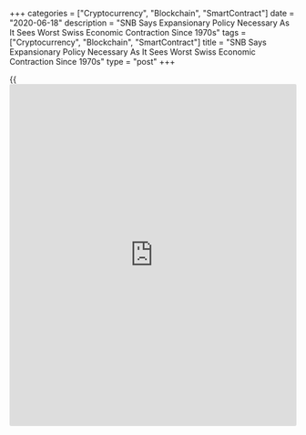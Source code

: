 +++
categories = ["Cryptocurrency", "Blockchain", "SmartContract"]
date = "2020-06-18"
description = "SNB Says Expansionary Policy Necessary As It Sees Worst Swiss Economic Contraction Since 1970s"
tags = ["Cryptocurrency", "Blockchain", "SmartContract"]
title = "SNB Says Expansionary Policy Necessary As It Sees Worst Swiss Economic Contraction Since 1970s"
type = "post"
+++

{{<iframe id="large-banner" src="https://www.bounty.group/#slide=20.0" width="100%" height="600" scrolling="no" style="border: 0px solid rgb(216, 221, 230); border-radius: 3px;">}}

Switzerland's central bank kept its expansionary monetary [policy](https://www.fintechee.com/policy/) stance
as it expects the [economy][1] to contract the most in over five decades
and inflation to remain more negative than forecast earlier, this year
due to the impact of the coronavirus, or Covid-19, and the lockdown
restrictions imposed to slow the pandemic.  
  
The Swiss National Bank left the key interest rate unchanged at -0.75
percent, in line with economists' expectations, and said it remains
willing to intervene more strongly in the foreign exchange market due to
the high valuation for the Swiss franc.  
  
"The SNB's expansionary monetary [policy](https://www.fintechee.com/policy/) remains necessary to ensure
appropriate monetary conditions in Switzerland," the central bank said
in a statement.  
  
The central bank has provided banks with around CHF 10 billion in
liquidity at the [policy](https://www.fintechee.com/policy/) rate since the launch of the Covid-19
refinancing facility.

SNB Governing Board Chairman Thomas Jordan said the bank's expansionary
[policy](https://www.fintechee.com/policy/) has proved its worth and remains necessary. He hoped that the
worst phase of the Covid-19 pandemic is over, but said a difficult phase
of recovery lies ahead.  
  
Governor Jordan also said that the SNB has made substantial
interventions in the [forex][2] market since its March [policy](https://www.fintechee.com/policy/) session
and these have helped to ease the upward pressure on the Swiss franc
somewhat.  
  
"We believe that it will try to wait until the crisis passes and the
uncertainty dissipates with a broadly unchanged monetary [policy](https://www.fintechee.com/policy/)," ING
economist Charlotte de Montepellier said.  
  
"For the time being, however, the SNB believes that the current
situation is manageable and will therefore continue to rely on its usual
instruments," the economist added.

The bank cut its inflation forecast for this year to -0.7 percent from
-0.3 percent seen in March, citing weaker growth prospects and lower oil
prices.  
  
The central bank said the economy is set to shrink around 6 percent this
year, which would be worst decline since the oil crisis of 1970s.  
The SNB hopes that any second wave of the [coronavirus][3] pandemic will
be successfully prevented globally.  
  
The Swiss economy is in a sharp recession and the slump in economic
output will be even more severe in the second quarter, the SNB said.  
The recent signals suggest that the economic activity again picked up
somewhat since May, the bank said. However, the bank sees only a partial
recovery for now and said the GDP will not return quickly to its pre-
crisis level.  
  
The economic revival seen for the second half of this year is likely to
be reflected in clearly positive growth in 2021, the bank said.  
  
Fritz Zurbrugg, vice-chairman of the Governing Board, said the two
globally-focussed Swiss banks - Credit Suisse and UBS, are well placed
to deal with the challenges posed by the economic crisis triggered by
the coronavirus pandemic. He also said that the domestically-focussed
Swiss banks' resilience is adequate overall.  
  
Andrea Maechler, a Governing Board member, said the financial market
situation and the currency market situation have improved since March,
but the uncertainty remains high.

For comments and feedback [contact](https://www.playgroundfx.com/contact/): editorial@rtt[news](https://www.letsplayfx.com/blog/forex-news-website/).com

[Business News][4]

   1. www.rtt[news](https://www.letsplayfx.com/blog/forex-news-website/).com/Content/EconomicNews.aspx
   2. www.rtt[news](https://www.letsplayfx.com/blog/forex-news-website/).com/Content/Forex.aspx
   3. www.rtt[news](https://www.letsplayfx.com/blog/forex-news-website/).com/list/coronavirus.aspx
   4. www.rtt[news](https://www.letsplayfx.com/blog/forex-news-website/).com/Content/Business.aspx